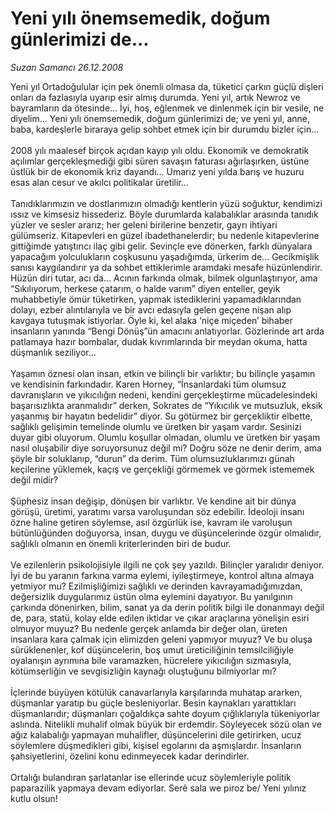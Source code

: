 # Yeni yılı önemsemedik, doğum günlerimizi de...

*Suzan Samancı 26.12.2008*

<div class="taraf_structure_2col_1zq">
<div class="margen_n">



 <p>Yeni yıl Ortadoğulular için pek önemli olmasa da, tüketici çarkın güçlü dişleri onları da fazlasıyla uyarıp esir almış durumda. Yeni yıl, artık Newroz ve bayramların da ötesinde... İyi, hoş, eğlenmek ve dinlenmek için bir vesile, ne diyelim... Yeni yılı önemsemedik, doğum günlerimizi de; ve yeni yıl, anne, baba, kardeşlerle biraraya gelip sohbet etmek için bir durumdu bizler için... <br/><br/>2008 yılı maalesef birçok açıdan kayıp yılı oldu. Ekonomik ve demokratik açılımlar gerçekleşmediği gibi süren savaşın faturası ağırlaşırken, üstüne üstlük bir de ekonomik kriz dayandı... Umarız yeni yılda barış ve huzuru esas alan cesur ve akılcı politikalar üretilir... <br/><br/>Tanıdıklarımızın ve dostlarımızın olmadığı kentlerin yüzü soğuktur, kendimizi ıssız ve kimsesiz hissederiz. Böyle durumlarda kalabalıklar arasında tanıdık yüzler ve sesler ararız; her geleni birilerine benzetir, gayrı ihtiyari gülümseriz. Kitapevleri en güzel ibadethanelerdir; bu nedenle kitapevlerine gittiğimde yatıştırıcı ilaç gibi gelir. Sevinçle eve dönerken, farklı dünyalara yapacağım yolculukların coşkusunu yaşadığımda, ürkerim de... Gecikmişlik sanısı kaygılandırır ya da sohbet ettiklerimle aramdaki mesafe hüzünlendirir. Hüzün diri tutar, acı da... Acının farkında olmak, bilmek olgunlaştırıyor, ama “Sıkılıyorum, herkese çatarım, o halde varım” diyen enteller, geyik muhabbetiyle ömür tüketirken, yapmak istediklerini yapamadıklarından dolayı, ezber alıntılarıyla ve bir avcı edasıyla gelen geçene nişan alıp kavgaya tutuşmak istiyorlar. Öyle ki, kel alaka ‘niçe miçeden’ bihaber insanların yanında “Bengi Dönüş”ün amacını anlatıyorlar. Gözlerinde art arda patlamaya hazır bombalar, dudak kıvrımlarında bir meydan okuma, hatta düşmanlık seziliyor... <br/><br/>Yaşamın öznesi olan insan, etkin ve bilinçli bir varlıktır; bu bilinçle yaşamın ve kendisinin farkındadır. Karen Horney, “İnsanlardaki tüm olumsuz davranışların ve yıkıcılığın nedeni, kendini gerçekleştirme mücadelesindeki başarısızlıkta aranmalıdır” derken, Sokrates de “Yıkıcılık ve mutsuzluk, eksik yaşanmış bir hayatın bedelidir” diyor. Su götürmez bir gerçekliktir elbette, sağlıklı gelişimin temelinde olumlu ve üretken bir yaşam vardır. Sesinizi duyar gibi oluyorum. Olumlu koşullar olmadan, olumlu ve üretken bir yaşam nasıl oluşabilir diye soruyorsunuz değil mi? Doğru söze ne denir derim, ama şöyle bir soluklanıp, “durun” da derim. Tüm olumsuzluklarımızı günah keçilerine yüklemek, kaçış ve gerçekliği görmemek ve görmek istememek değil midir? <br/><br/>Şüphesiz insan değişip, dönüşen bir varlıktır. Ve kendine ait bir dünya görüşü, üretimi, yaratımı varsa varoluşundan söz edebilir. İdeoloji insanı özne haline getiren söylemse, asıl özgürlük ise, kavram ile varoluşun bütünlüğünden doğuyorsa, insan, duygu ve düşüncelerinde özgür olmalıdır, sağlıklı olmanın en önemli kriterlerinden biri de budur. <br/><br/>Ve ezilenlerin psikolojisiyle ilgili ne çok şey yazıldı. Bilinçler yaralıdır deniyor. İyi de bu yaranın farkına varma eylemi, iyileştirmeye, kontrol altına almaya yetmiyor mu? Ezilmişliğimizi sağlıklı ve derinden kavrayamadığımızdan, değersizlik duygularımız üstün olma eylemini dayatıyor. Bu yanılgının çarkında dönenirken, bilim, sanat ya da derin politik bilgi ile donanmayı değil de, para, statü, kolay elde edilen iktidar ve çıkar araçlarına yönelişin esiri olmuyor muyuz? Bu nedenle gerçek anlamda bir değer olan, üreten insanlara kara çalmak için elimizden geleni yapmıyor muyuz? Ve bu oluşa sürüklenenler, kof düşüncelerin, boş umut üreticiliğinin temsilciliğiyle oyalanışın ayrımına bile varamazken, hücrelere yıkıcılığın sızmasıyla, kötümserliğin ve sevgisizliğin kaynağı oluştuğunu bilmiyorlar mı? <br/><br/>İçlerinde büyüyen kötülük canavarlarıyla karşılarında muhatap ararken, düşmanlar yaratıp bu güçle besleniyorlar. Besin kaynakları yarattıkları düşmanlarıdır; düşmanları çoğaldıkça sahte doyum çığlıklarıyla tükeniyorlar aslında. Nitelikli muhalif olmak büyük bir erdemdir. Söyleyecek sözü olan ve ağız kalabalığı yapmayan muhalifler, düşüncelerini dile getirirken, ucuz söylemlere düşmedikleri gibi, kişisel egolarını da aşmışlardır. İnsanların şahsiyetlerini, özelini konu edinmeyecek kadar derindirler. <br/><br/>Ortalığı bulandıran şarlatanlar ise ellerinde ucuz söylemleriyle politik paparazilik yapmaya devam ediyorlar. Serê sala we piroz be/ Yeni yılınız kutlu olsun!</p>

<br/>


<div id="taraf_not">
</div>

</div>


</div>
